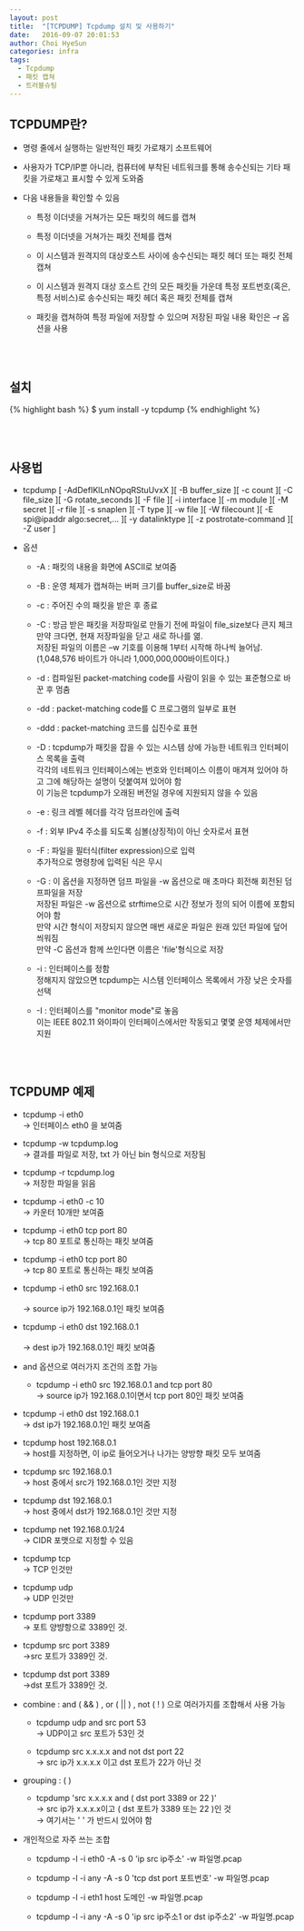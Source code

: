 ```yaml
---
layout: post
title:  "[TCPDUMP] Tcpdump 설치 및 사용하기"
date:   2016-09-07 20:01:53
author: Choi HyeSun
categories: infra
tags:
  - Tcpdump
  - 패킷 캡쳐
  - 트러블슈팅
---
```


## TCPDUMP란?

- 명령 줄에서 실행하는 일반적인 패킷 가로채기 소프트웨어

- 사용자가 TCP/IP뿐 아니라, 컴퓨터에 부착된 네트워크를 통해 송수신되는 기타 패킷을 가로채고 표시할 수 있게 도와줌

- 다음 내용들을 확인할 수 있음

  - 특정 이더넷을 거쳐가는 모든 패킷의 헤드를 캡쳐

  - 특정 이더넷을 거쳐가는 패킷 전체를 캡쳐

  - 이 시스템과 원격지의 대상호스트 사이에 송수신되는 패킷 헤더 또는 패킷 전체 캡쳐

  - 이 시스템과 원격지 대상 호스트 간의 모든 패킷들 가운데 특정 포트번호(혹은, 특정 서비스)로 송수신되는 패킷 헤더 혹은 패킷 전체를 캡쳐

  - 패킷을 캡쳐하여 특정 파일에 저장할 수 있으며 저장된 파일 내용 확인은 –r 옵션을 사용

<br>
<br>

## 설치

{% highlight bash %}
$ yum install -y tcpdump
{% endhighlight %}

<br>
<br>

## 사용법

- tcpdump \[ -AdDefIKlLnNOpqRStuUvxX ]\[ -B buffer_size ]\[ -c count ]\[ -C file_size ]\[ -G rotate_seconds ]\[ -F file ]\[ -i interface ]\[ -m module ]\[ -M secret ]\[ -r file ]\[ -s snaplen ]\[ -T type ]\[ -w file ]\[ -W filecount ]\[ -E spi@ipaddr algo:secret,... ]\[ -y datalinktype ]\[ -z postrotate-command ]\[ -Z user ]

- 옵션

  - \-A : 패킷의 내용을 화면에 ASCII로 보여줌

  - \-B : 운영 체제가 캡쳐하는 버퍼 크기를 buffer_size로 바꿈
  
  - \-c : 주어진 수의 패킷을 받은 후 종료

  - \-C : 방금 받은 패킷을 저장파일로 만들기 전에 파일이 file_size보다 큰지 체크
  <br>만약 크다면, 현재 저장파일을 닫고 새로 하나를 엶.
  <br>저장된 파일의 이름은 –w 기호를 이용해 1부터 시작해 하나씩 늘어남.(1,048,576 바이트가 아니라 1,000,000,000바이트이다.)
  
  - \-d : 컴파일된 packet-matching code를 사람이 읽을 수 있는 표준형으로 바꾼 후 멈춤
  
  - \-dd : packet-matching code를 C 프로그램의 일부로 표현
  
  - \-ddd : packet-matching 코드를 십진수로 표현
  
  - \-D : tcpdump가 패킷을 잡을 수 있는 시스템 상에 가능한 네트워크 인터페이스 목록을 출력
  <br>각각의 네트워크 인터페이스에는 번호와 인터페이스 이름이 매겨져 있어야 하고 그에 해당하는 설명이 덧붙여져 있어야 함
  <br>이 기능은 tcpdump가 오래된 버전일 경우에 지원되지 않을 수 있음
  
  - \-e : 링크 레벨 헤더를 각각 덤프라인에 출력

  - \-f : 외부 IPv4 주소를 되도록 심볼(상징적)이 아닌 숫자로서 표현

  - \-F : 파일을 필터식(filter expression)으로 입력
  <br>추가적으로 명령창에 입력된 식은 무시
  
  - \-G : 이 옵션을 지정하면 덤프 파일을 -w 옵션으로 매 초마다 회전해 회전된 덤프파일을 저장
  <br>저장된 파일은 -w 옵션으로 strftime으로 시간 정보가 정의 되어 이름에 포함되어야 함
  <br>만약 시간 형식이 저장되지 않으면 매번 새로운 파일은 원래 있던 파일에 덮어 씌워짐
  <br>만약 -C 옵션과 함께 쓰인다면 이름은 'file<count>'형식으로 저장
  
  - \-i : 인터페이스를 정함
  <br>정해지지 않았으면 tcpdump는 시스템 인터페이스 목록에서 가장 낮은 숫자를 선택

  - \-I : 인터페이스를 "monitor mode"로 놓음
  <br>이는 IEEE 802.11 와이파이 인터페이스에서만 작동되고 몇몇 운영 체제에서만 지원
  
<br>
<br>

## TCPDUMP 예제

- tcpdump -i eth0
<br>→ 인터페이스 eth0 을 보여줌

- tcpdump -w tcpdump.log
<br>→ 결과를 파일로 저장, txt 가 아닌 bin 형식으로 저장됨

- tcpdump -r tcpdump.log
<br>→ 저장한 파일을 읽음

- tcpdump -i eth0 -c 10
<br>→ 카운터 10개만 보여줌

- tcpdump -i eth0 tcp port 80
<br>→ tcp 80 포트로 통신하는 패킷 보여줌

- tcpdump -i eth0 tcp port 80
<br>→ tcp 80 포트로 통신하는 패킷 보여줌

- tcpdump -i eth0 src 192.168.0.1	
<br>→ source ip가 192.168.0.1인 패킷 보여줌

- tcpdump -i eth0 dst 192.168.0.1	
<br>→ dest ip가 192.168.0.1인 패킷 보여줌

- and 옵션으로 여러가지 조건의 조합 가능

  - tcpdump -i eth0 src 192.168.0.1 and tcp port 80
  <br>→ source ip가 192.168.0.1이면서 tcp port 80인 패킷 보여줌

- tcpdump -i eth0 dst 192.168.0.1
<br>→ dst ip가 192.168.0.1인 패킷 보여줌

- tcpdump host 192.168.0.1
<br>→ host를 지정하면, 이 ip로 들어오거나 나가는 양방향 패킷 모두 보여줌

- tcpdump src 192.168.0.1
<br>→ host 중에서 src가 192.168.0.1인 것만 지정

- tcpdump dst 192.168.0.1
<br>→ host 중에서 dst가 192.168.0.1인 것만 지정

- tcpdump net 192.168.0.1/24
<br>→ CIDR 포맷으로 지정할 수 있음

- tcpdump tcp
<br>→ TCP 인것만

- tcpdump udp
<br>→ UDP 인것만

- tcpdump port 3389
<br>→ 포트 양뱡항으로 3389인 것.

- tcpdump src port 3389
<br>→src 포트가 3389인 것.

- tcpdump dst port 3389	
<br>→dst 포트가 3389인 것.

- combine : and ( && ) , or ( \|\| ) , not ( ! ) 으로 여러가지를 조합해서 사용 가능

  - tcpdump udp and src port 53
  <br>→ UDP이고 src 포트가 53인 것

  - tcpdump src x.x.x.x and not dst port 22
  <br>→ src ip가 x.x.x.x 이고 dst 포트가 22가 아닌 것
  
- grouping : ( )

  - tcpdump 'src x.x.x.x and ( dst port 3389 or 22 )'
  <br>→ src ip가 x.x.x.x이고 ( dst 포트가 3389 또는 22 )인 것 
  <br>→ 여기서는 ' ' 가 반드시 있어야 함
  
- 개인적으로 자주 쓰는 조합

  - tcpdump -l -i eth0 -A -s 0 'ip src ip주소' -w 파일명.pcap
  
  - tcpdump -l -i any -A -s 0 'tcp dst port 포트번호' -w 파일명.pcap
  
  - tcpdump -l -i eth1 host 도메인 -w 파일명.pcap
  
  - tcpdump -l -i any -A -s 0 'ip src ip주소1 or dst ip주소2' -w 파일명.pcap 
